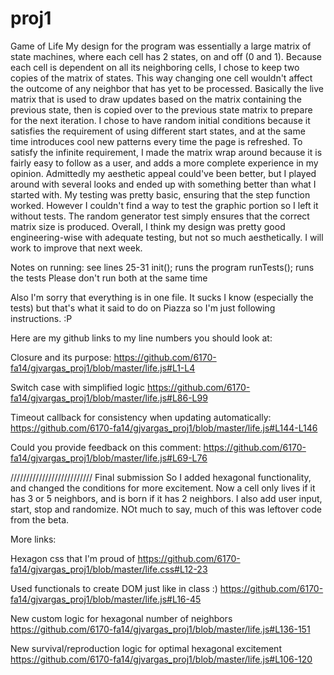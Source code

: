 proj1
=====

Game of Life
My design for the program was essentially a large matrix of state machines, where
each cell has 2 states, on and off (0 and 1). Because each cell is dependent on all
its neighboring cells, I chose to keep two copies of the matrix of states. This way
changing one cell wouldn't affect the outcome of any neighbor that has yet to be
processed. Basically the live matrix that is used to draw updates based on the matrix
containing the previous state, then is copied over to the previous state matrix to
prepare for the next iteration. I chose to have random initial conditions because
it satisfies the requirement of using different start states, and at the same time
introduces cool new patterns every time the page is refreshed. To satisfy the
infinite requirement, I made the matrix wrap around because it is fairly easy to
follow as a user, and adds a more complete experience in my opinion. Admittedly my
aesthetic appeal could've been better, but I played around with several looks and
ended up with something better than what I started with. My testing was pretty basic,
ensuring that the step function worked. However I couldn't find a way to test the
graphic portion so I left it without tests. The random generator test simply ensures
that the correct matrix size is produced. Overall, I think my design was pretty good
engineering-wise with adequate testing, but not so much aesthetically. I will work
to improve that next week.

Notes on running: see lines 25-31
init(); runs the program
runTests(); runs the tests
Please don't run both at the same time

Also I'm sorry that everything is in one file. It sucks I know (especially
the tests) but that's what it said to do on Piazza so I'm just following
instructions. :P

Here are my github links to my line numbers you should look at:

Closure and its purpose:
https://github.com/6170-fa14/gjvargas_proj1/blob/master/life.js#L1-L4

Switch case with simplified logic
https://github.com/6170-fa14/gjvargas_proj1/blob/master/life.js#L86-L99

Timeout callback for consistency when updating automatically:
https://github.com/6170-fa14/gjvargas_proj1/blob/master/life.js#L144-L146

Could you provide feedback on this comment:
https://github.com/6170-fa14/gjvargas_proj1/blob/master/life.js#L69-L76


//////////////////////////
Final submission
So I added hexagonal functionality, and changed the conditions for more excitement.
Now a cell only lives if it has 3 or 5 neighbors, and is born if it has 2 neighbors.
I also add user input, start, stop and randomize. NOt much to say, much of this was leftover
code from the beta.

More links:

Hexagon css that I'm proud of
https://github.com/6170-fa14/gjvargas_proj1/blob/master/life.css#L12-23

Used functionals to create DOM just like in class :)
https://github.com/6170-fa14/gjvargas_proj1/blob/master/life.js#L16-45

New custom logic for hexagonal number of neighbors
https://github.com/6170-fa14/gjvargas_proj1/blob/master/life.js#L136-151

New survival/reproduction logic for optimal hexagonal excitement
https://github.com/6170-fa14/gjvargas_proj1/blob/master/life.js#L106-120
